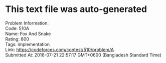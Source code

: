 # This text file was auto-generated  
  
Problem Information:  
Code: 510A  
Name: Fox And Snake  
Rating: 800  
Tags: implementation  
Link: https://codeforces.com/contest/510/problem/A  
Submitted At: 2016-07-21 22:57:17 GMT+0600 (Bangladesh Standard Time)  
